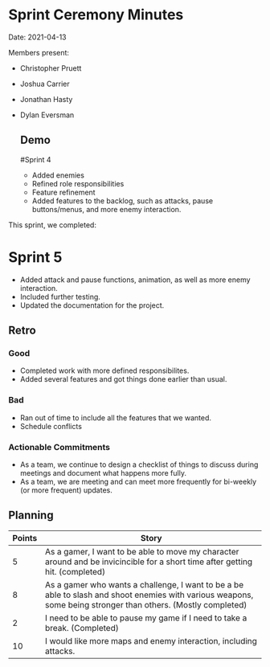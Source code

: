 # Sprint Ceremony Minutes
  
Date: 2021-04-13

Members present:

* Christopher Pruett
* Joshua Carrier
* Jonathan Hasty
* Dylan Eversman
  
  ## Demo
  
  #Sprint 4
  
  * Added enemies
  * Refined role responsibilities 
  * Feature refinement
  * Added features to the backlog, such as attacks, pause buttons/menus, and more enemy interaction.

This sprint, we completed:

 # Sprint 5

 * Added attack and pause functions, animation, as well as more enemy interaction. 
 * Included further testing.
 * Updated the documentation for the project. 
  
  
  ## Retro
  
  ### Good
  
  * Completed work with more defined responsibilites.
  * Added several features and got things done earlier than usual.
  
  
  ### Bad
  
  * Ran out of time to include all the features that we wanted.  
  * Schedule conflicts 
  
  ### Actionable Commitments
  
  * As a team, we continue to design a checklist of things to discuss during meetings and document what happens more fully.
  * As a team, we are meeting and can meet more frequently for bi-weekly (or more frequent) updates. 
  
  ## Planning
  
  Points | Story
  -------|--------
  5      | As a gamer, I want to be able to move my character around and be invicincible for a short time after getting hit. (completed)
  8      | As a gamer who wants a challenge, I want to be a be able to slash and shoot enemies with various weapons, some being stronger than others. (Mostly completed)
2        | I need to be able to pause my game if I need to take a break. (Completed)
10       | I would like more maps and enemy interaction, including attacks.

